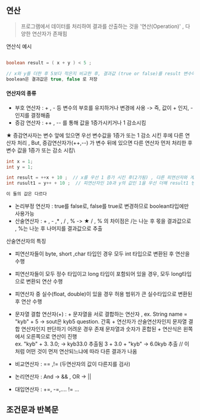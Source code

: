 ## 연산
> 프로그램에서 데이터를 처리하여 결과를 산출하는 것을 '연산(Operation)' , 다양한 연산자가 존재힘

연산식 예시
```java

boolean result = ( x + y ) < 5 ; 

// x와 y를 더한 후 5보다 작은지 비교한 후, 결과값 (true or false)를 result 변수에 저장!
boolean은 결과값은 true, false 로 저장
```

#### 연산자의 종류

- 부호 연산자 : + , - 등 변수의 부호를 유지하거나 변경에 사용 -> 즉, 값이 + 인지, - 인지를 결정해줌
- 증감 연산자 : ++ , -- 를 통해 값을 1증가시키거나 1 감소시킴

★ 증감연사자는 변수 앞에 있으면 우선 변수값을 1증가 또는 1 감소 시킨 후에 다른 연산자 처리 , 
But, 증감연산자가(++,--) 가 변수 뒤에 있으면 다른 연산자 먼저 처리한 후 변수 값을 1증가 또는 감소 시킴\

```java
int x = 1;
int y = 1; 

int result = ++x + 10 ;  // x를 우선 1 증가 시킨 후(2가됨) , 다른 피연산자와 계산함으로 result 값은 12 
int rusult1 = y++ + 10 ;  // 피연산자인 10과 y의 값인 1을 우선 더해 result1 변수에 넣어 값은 11이 된 후 y의 값을 증가시킨다 y -> 2 

이 둘의 값은 다르다 
```

- 논리부정 연산자 : true를 false로, false를 true로 변경하므로 boolean타입에만 사용가능 
- 산술연산자 : + , - ,* , / , %  -> ★ / , % 의 차이점은 /는 나눈 후 몫을 결과값으로 , %는 나눈 후 나머지를 결과값으로 추출  

산술연산자의 특징
- 피연산자들이 byte, short ,char 타입인 경우 모두 int 타입으로 변환된 후 연산을 수행 
- 피연산자들이 모두 정수 타입이고 long 타입이 포함되어 있을 경우, 모두 long타입으로 변환되 연산 수행 
- 피연산자 중 실수(float, double)이 있을 경우 허용 범위가 큰 실수타입으로 변환된 후 연산 수행 

- 문자열 결합 연산자(+) : + 문자열을 서로 결합하는 연산자 , ex. String name = "kyb" + 5   -> sout은 kyb5 
question. 간혹 + 연산자가 산술연산자인지 문자열 결합 연산자인지 판단하기 어려운 경우 존재 
문자열과 숫자가 혼합된 + 연산식은 왼쪽에서 오른쪽으로 연산이 진행  
ex. "kyb" + 3. 3.0; -> kyb33.0 추출됨
     3 + 3.0 + "kyb" -> 6.0kyb  추출      // 이처럼 어떤 것이 먼저 연산되느냐에 따라 다른 결과가 나옴 
     
- 비교연산자 : == ,!= (두연산자의 값이 다른지를 검사)
- 논리연산자 : And -> &&  , OR -> ||  
- 대입연산자 : +=, -=,.... != ...
    

## 조건문과 반복문
